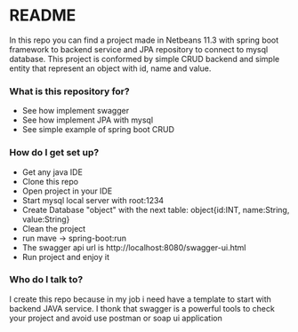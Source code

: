 # README #

In this repo you can find a project made in Netbeans 11.3 with spring boot framework to backend service and JPA repository to connect to mysql database.
This project is conformed by simple CRUD backend and simple entity that represent an object with id, name and value.

### What is this repository for? ###

* See how implement swagger
* See how implement JPA with mysql
* See simple example of spring boot CRUD

### How do I get set up? ###

* Get any java IDE
* Clone this repo
* Open project in your IDE
* Start mysql local server with root:1234
* Create Database "object" with the next table: object{id:INT, name:String, value:String}
* Clean the project
* run mave -> spring-boot:run
* The swagger api url is http://localhost:8080/swagger-ui.html
* Run project and enjoy it

### Who do I talk to? ###

I create this repo because in my job i need have a template to start with backend JAVA service.
I thonk that swagger is a powerful tools to check your project and avoid use postman or soap ui application

